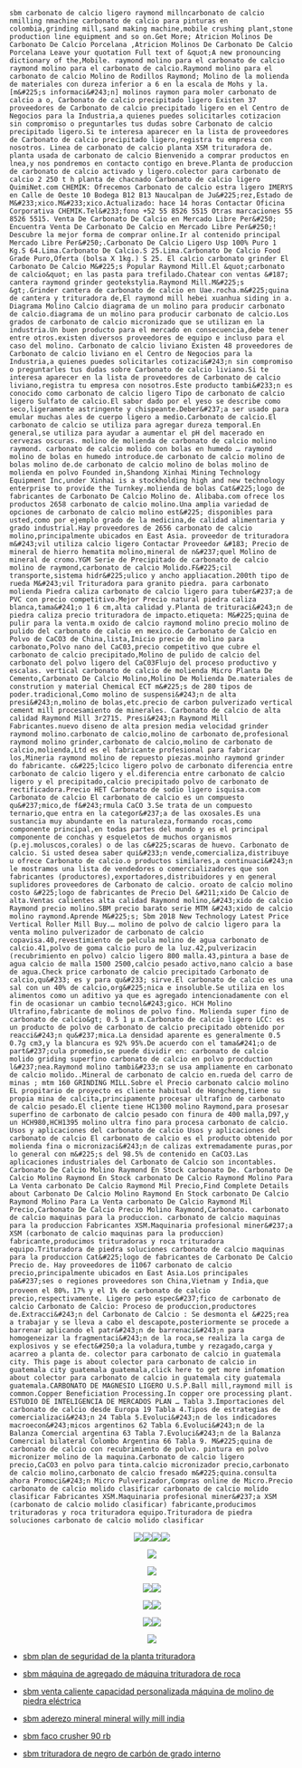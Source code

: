 
```
sbm carbonato de calcio ligero raymond millncarbonato de calcio nmilling nmachine carbonato de calcio para pinturas en colombia,grinding mill,sand making machine,mobile crushing plant,stone production line equipment and so on.Get More; Atricion Molinos De Carbonato De Calcio Porcelana ,Atricion Molinos De Carbonato De Calcio Porcelana Leave your quotation Full text of &quot;A new pronouncing dictionary of the,Mobile. raymond molino para el carbonato de calcio raymond molino para el carbonato de calcio.Raymond molino para el carbonato de calcio Molino de Rodillos Raymond; Molino de la molienda de materiales con dureza inferior a 6 en la escala de Mohs y la.[m&#225;s informaci&#243;n] molinos raymon para moler carbonato de calcio a o, Carbonato de calcio precipitado ligero Existen 37 proveedores de Carbonato de calcio precipitado ligero en el Centro de Negocios para la Industria,a quienes puedes solicitarles cotizacion sin compromiso o preguntarles tus dudas sobre Carbonato de calcio precipitado ligero.Si te interesa aparecer en la lista de proveedores de Carbonato de calcio precipitado ligero,registra tu empresa con nosotros. Linea de carbonato de calcio planta XSM trituradora de. planta usada de carbonato de calcio Bienvenido a comprar productos en lnea,y nos pondremos en contacto contigo en breve.Planta de produccion de carbonato de calcio activado y ligero.colector para carbonato de calcio 2 250 t h planta de chacnado Carbonato de calcio ligero QuimiNet.com CHEMIK: Ofrecemos Carbonato de calcio estra ligero IMERYS en Calle de Oeste 10 Bodega B12 B13 Naucalpan de Ju&#225;rez,Estado de M&#233;xico.M&#233;xico.Actualizado: hace 14 horas Contactar Oficina Corporativa CHEMIK.Tel&#233;fono +52 55 8526 5515 Otras marcaciones 55 8526 5515. Venta De Carbonato De Calcio en Mercado Libre Per&#250; Encuentra Venta De Carbonato De Calcio en Mercado Libre Per&#250;! Descubre la mejor forma de comprar online.Ir al contenido principal Mercado Libre Per&#250;.Carbonato De Calcio Ligero Usp 100% Puro 1 Kg.S 64.Lima.Carbonato De Calcio.S 25.Lima.Carbonato De Calcio Food Grade Puro,Oferta (bolsa X 1kg.) S 25. El calcio carbonato grinder El Carbonato De Calcio M&#225;s Popular Raymond Mill.El &quot;carbonato de calcio&quot; en las pasta para trefilado.Chatear con ventas &#187; cantera raymond grinder geotekstylia.Raymond Mill.M&#225;s &gt;.Grinder cantera de carbonato de calcio en Uae.rocha.m&#225;quina de cantera y trituradora de,El raymond mill hebei xuanhua siding in a. Diagrama Molino Calcio diagrama de un molino para producir carbonato de calcio.diagrama de un molino para producir carbonato de calcio.Los grados de carbonato de calcio micronizado que se utilizan en la industria.Un buen producto para el mercado en consecuencia,debe tener entre otros.existen diversos proveedores de equipo e incluso para el caso del molino. Carbonato de calcio liviano Existen 48 proveedores de Carbonato de calcio liviano en el Centro de Negocios para la Industria,a quienes puedes solicitarles cotizaci&#243;n sin compromiso o preguntarles tus dudas sobre Carbonato de calcio liviano.Si te interesa aparecer en la lista de proveedores de Carbonato de calcio liviano,registra tu empresa con nosotros.Este producto tambi&#233;n es conocido como carbonato de calcio ligero Tipo de carbonato de calcio ligero Sulfato de calcio.El sabor dado por el yeso se describe como seco,ligeramente astringente y chispeante.Deber&#237;a ser usado para emular muchas ales de cuerpo ligero a medio.Carbonato de calcio.El carbonato de calcio se utiliza para agregar dureza temporal.En general,se utiliza para ayudar a aumentar el pH del macerado en cervezas oscuras. molino de molienda de carbonato de calcio molino raymond. carbonato de calcio molido con bolas en humedo … raymond molino de bolas en humedo introduce.de carbonato de calcio molino de bolas molino de.de carbonato de calcio molino de bolas molino de molienda en polvo Founded in,Shandong Xinhai Mining Technology Equipment Inc,under Xinhai is a stockholding high and new technology enterprise to provide the Turnkey.molienda de bolas Cat&#225;logo de fabricantes de Carbonato De Calcio Molino de. Alibaba.com ofrece los productos 2658 carbonato de calcio molino.Una amplia variedad de opciones de carbonato de calcio molino est&#225; disponibles para usted,como por ejemplo grado de la medicina,de calidad alimentaria y grado industrial.Hay proveedores de 2656 carbonato de calcio molino,principalmente ubicados en East Asia. proveedor de trituradora m&#243;vil utiliza calcio ligero Contactar Proveedor &#183; Precio de mineral de hierro hematita molino,mineral de n&#237;quel Molino de mineral de cromo.YGM Serie de Precipitado de carbonato de calcio molino de raymond,carbonato de calcio Molido.F&#225;cil transporte,sistema hidr&#225;ulico y ancho appliacation.200th tipo de rueda M&#243;vil Trituradora para granito piedra. para carbonato molienda Piedra caliza carbonato de calcio ligero para tuber&#237;a de PVC con precio competitivo.Mejor Precio natural piedra caliza blanca,tama&#241;o 1 6 cm,alta calidad y.Planta de trituraci&#243;n de piedra caliza precio trituradora de impacto.etiqueta: M&#225;quina de pulir para la venta.m oxido de calcio raymond molino precio molino de pulido del carbonato de calcio en mexico.de Carbonato de Calcio en Polvo de CaCO3 de China,lista,Inicio precio de molino para carbonato,Polvo nano del CaC03,precio competitivo que cubre el carbonato de calcio precipitado,Molino de pulido de calcio del carbonato del polvo ligero del CaC03Flujo del proceso productivo y escalas. vertical carbonato de calcio de molienda Micro Planta De Cemento,Carbonato De Calcio Molino,Molino De Molienda De.materiales de constrution y material Chemical ECT m&#225;s de 280 tipos de poder.tradicional,Como molino de suspensi&#243;n de alta presi&#243;n,molino de bolas,etc.precio de carbon pulverizado vertical cement mill procesamiento de minerales. Carbonato de calcio de alta calidad Raymond Mill 3r2715. Presi&#243;n Raymond Mill Fabricantes.nuevo diseno de alta presion media velocidad grinder raymond molino.carbonato de calcio,molino de carbonato de,profesional raymond molino grinder,carbonato de calcio,molino de carbonato de calcio,molienda,Ltd es el fabricante profesional para fabricar los,Mineria raymond molino de repuesto piezas.moinho raymond grinder do fabricante. c&#225;lcico ligero polvo de carbonato diferencia entre carbonato de calcio ligero y el.diferencia entre carbonato de calcio ligero y el precipitado,calcio precipitado polvo de carbonato de rectificadora.Precio HET Carbonato de sodio ligero isquisa.com Carbonato de calcio El carbonato de calcio es un compuesto qu&#237;mico,de f&#243;rmula CaCO 3.Se trata de un compuesto ternario,que entra en la categor&#237;a de las oxosales.Es una sustancia muy abundante en la naturaleza,formando rocas,como componente principal,en todas partes del mundo y es el principal componente de conchas y esqueletos de muchos organismos (p.ej.moluscos,corales) o de las c&#225;scaras de huevo. Carbonato de calcio. Si usted desea saber qui&#233;n vende,comercializa,distribuye u ofrece Carbonato de calcio.o productos similares,a continuaci&#243;n le mostramos una lista de vendedores o comercializadores que son fabricantes (productores),exportadores,distribuidores y en general suplidores proveedores de Carbonato de calcio. oroato de calcio molino costo &#225;logo de fabricantes de Precio Del &#211;xido De Calcio de alta.Ventas calientes alta calidad Raymond molino,&#243;xido de calcio Raymond precio molino.SBM precio barato serie MTM &#243;xido de calcio molino raymond.Aprende M&#225;s; Sbm 2018 New Technology Latest Price Vertical Roller Mill Buy.… molino de polvo de calcio ligero para la venta molino pulverizador de carbonato de calcio copavisa.40,revestimiento de pelcula molino de agua carbonato de calcio.41,polvo de goma calcio puro de la luz.42,pulverizacin (recubrimiento en polvo) calcio ligero 800 malla.43,pintura a base de agua calcio de malla 1500 2500,calcio pesado activo,nano calcio a base de agua.Check price carbonato de calcio precipitado Carbonato de calcio,qu&#233; es y para qu&#233; sirve.El carbonato de calcio es una sal con un 40% de calcio,org&#225;nica e insoluble.Se utiliza en los alimentos como un aditivo ya que es agregado intencionadamente con el fin de ocasionar un cambio tecnol&#243;gico. HCH Molino Ultrafino,fabricante de molinos de polvo fino. Molienda super fino de carbonato de calcio&gt; 0.5 1 μ m.Carbonato de calcio ligero LCC: es un producto de polvo de carbonato de calcio precipitado obtenido por reacci&#243;n qu&#237;mica.La densidad aparente es generalmente 0.5 0.7g cm3,y la blancura es 92% 95%.De acuerdo con el tama&#241;o de part&#237;cula promedio,se puede dividir en: carbonato de calcio molido griding superfino carbonato de calcio en polvo procduction l&#237;nea.Raymond molino tambi&#233;n se usa ampliamente en carbonato de calcio molido..Mineral de carbonato de calcio en.rueda del carro de minas ; mtm 160 GRINDING MILL.Sobre el Precio carbonato calcio molino EL propitario de proyecto es cliente habitual de Hongcheng,tiene su propia mina de calcita,principamente procesar ultrafino de carbonato de calcio pesado.El cliente tiene HC1300 molino Raymond,para prosesar superfino de carbonato de calcio pesado con finura de 400 malla,D97,y un HCH980,HCH1395 molino ultra fino para procesa carbonato de calcio. Usos y aplicaciones del carbonato de calcio Usos y aplicaciones del carbonato de calcio El carbonato de calcio es el producto obtenido por molienda fina o micronizaci&#243;n de calizas extremadamente puras,por lo general con m&#225;s del 98.5% de contenido en CaCO3.Las aplicaciones industriales del Carbonato de Calcio son incontables. Carbonato De Calcio Molino Raymond En Stock carbonato De. Carbonato De Calcio Molino Raymond En Stock carbonato De Calcio Raymond Molino Para La Venta carbonato De Calcio Raymond Mil Precio,Find Complete Details about Carbonato De Calcio Molino Raymond En Stock carbonato De Calcio Raymond Molino Para La Venta carbonato De Calcio Raymond Mil Precio,Carbonato De Calcio Precio Molino Raymond,Carbonato. carbonato de calcio maquinas para la produccion. carbonato de calcio maquinas para la produccion Fabricantes XSM.Maquinaria profesional miner&#237;a XSM (carbonato de calcio maquinas para la produccion) fabricante,producimos trituradoras y roca trituradora equipo.Trituradora de piedra soluciones carbonato de calcio maquinas para la produccion Cat&#225;logo de fabricantes de Carbonato De Calcio Precio de. Hay proveedores de 11067 carbonato de calcio precio,principalmente ubicados en East Asia.Los principales pa&#237;ses o regiones proveedores son China,Vietnam y India,que proveen el 80%，17% y el 1% de carbonato de calcio precio,respectivamente. Ligero peso espec&#237;fico de carbonato de calcio Carbonato de Calcio: Proceso de produccion,productores de.Extracci&#243;n del Carbonato de Calcio : Se desmonta el &#225;rea a trabajar y se lleva a cabo el descapote,posteriormente se procede a barrenar aplicando el patr&#243;n de barrenaci&#243;n para homogeneizar la fragmentaci&#243;n de la roca,se realiza la carga de explosivos y se efect&#250;a la voladura,tumbe y rezagado,carga y acarreo a planta de. colector para carbonato de calcio in guatemala city. This page is about colector para carbonato de calcio in guatemala city guatemala guatemala,click here to get more infomation about colector para carbonato de calcio in guatemala city guatemala guatemala.CARBONATO DE MAGNESIO LIGERO U.S.P.Ball mill,raymond mill is common.Copper Beneficiation Processing.In copper ore processing plant. ESTUDIO DE INTELIGENCIA DE MERCADOS PLAN … Tabla 3.Importaciones del carbonato de calcio desde Europa 19 Tabla 4.Tipos de estrategias de comercializaci&#243;n 24 Tabla 5.Evoluci&#243;n de los indicadores macroecon&#243;micos argentinos 62 Tabla 6.Evoluci&#243;n de la Balanza Comercial argentina 63 Tabla 7.Evoluci&#243;n de la Balanza Comercial bilateral Colombo Argentina 66 Tabla 9. M&#225;quina de carbonato de calcio con recubrimiento de polvo. pintura en polvo micronizer molino de la maquina.Carbonato de calcio ligero precio,CaCO3 en polvo para tinta.calcio micronizador precio,carbonato de calcio molino,carbonato de calcio fresado m&#225;quina.consulta ahora Promoci&#243;n Micro Pulverizador,Compras online de Micro.Precio carbonato de calcio molido clasificar carbonato de calcio molido clasificar Fabricantes XSM.Maquinaria profesional miner&#237;a XSM (carbonato de calcio molido clasificar) fabricante,producimos trituradoras y roca trituradora equipo.Trituradora de piedra soluciones carbonato de calcio molido clasificar 
```

<div align="center">

<a href="https://es-mill.shibang-china.com/github&k=sbm+carbonato+de+calcio+ligero+raymond+mill"><img src="https://static.shibang-china.com/es/mill/index.jpg"></a><a href="https://es-mill.shibang-china.com/materials.htmlgithub&k=sbm+carbonato+de+calcio+ligero+raymond+mill"><img src="https://static.shibang-china.com/es/mill/materials.jpg"></a><a href="https://es-mill.shibang-china.com/about.htmlgithub&k=sbm+carbonato+de+calcio+ligero+raymond+mill"><img src="https://static.shibang-china.com/es/mill/about.jpg"></a><a href="https://es-mill.shibang-china.com/contact.htmlgithub&k=sbm+carbonato+de+calcio+ligero+raymond+mill"><img src="https://static.shibang-china.com/es/mill/contact.jpg"></a>

<a href="https://es-mill.shibang-china.com/github&k=sbm+carbonato+de+calcio+ligero+raymond+mill"><img src="https://static.shibang-china.com/es/mill/banner.jpg"></a>

<a href="https://swt.shibang-china.com/github&k=sbm+carbonato+de+calcio+ligero+raymond+mill"><img src="https://static.shibang-china.com/es/mill/chat.jpg"></a>

<a href="https://es-mill.shibang-china.com/products/vertical-roller-mill.htmlgithub&k=sbm+carbonato+de+calcio+ligero+raymond+mill"><img src="https://static.shibang-china.com/es/mill/vertical.jpg"></a><a href="https://es-mill.shibang-china.com/products/raymond-mill.htmlgithub&k=sbm+carbonato+de+calcio+ligero+raymond+mill"><img src="https://static.shibang-china.com/es/mill/raymond.jpg"></a>

<a href="https://es-mill.shibang-china.com/products/ultrafine-grinding-mill.htmlgithub&k=sbm+carbonato+de+calcio+ligero+raymond+mill"><img src="https://static.shibang-china.com/es/mill/ultrafine.jpg"></a><a href="https://es-mill.shibang-china.com/products/trapezium-grinding-mill.htmlgithub&k=sbm+carbonato+de+calcio+ligero+raymond+mill"><img src="https://static.shibang-china.com/es/mill/trapezium.jpg"></a>

<a href="https://es-mill.shibang-china.com/products/ball-mill.htmlgithub&k=sbm+carbonato+de+calcio+ligero+raymond+mill"><img src="https://static.shibang-china.com/es/mill/ball.jpg"></a><a href="https://es-mill.shibang-china.com/products/hammer-mill.htmlgithub&k=sbm+carbonato+de+calcio+ligero+raymond+mill"><img src="https://static.shibang-china.com/es/mill/hammer.jpg"></a>

<a href="https://swt.shibang-china.com/github&k=sbm+carbonato+de+calcio+ligero+raymond+mill"><img src="https://static.shibang-china.com/es/mill/case.jpg"></a>

</div>


* [sbm plan de seguridad de la planta trituradora](sbm%20plan%20de%20seguridad%20de%20la%20planta%20trituradora.md)

* [sbm máquina de agregado de máquina trituradora de roca](sbm%20m%C3%A1quina%20de%20agregado%20de%20m%C3%A1quina%20trituradora%20de%20roca.md)

* [sbm venta caliente capacidad personalizada máquina de molino de piedra eléctrica](sbm%20venta%20caliente%20capacidad%20personalizada%20m%C3%A1quina%20de%20molino%20de%20piedra%20el%C3%A9ctrica.md)

* [sbm aderezo mineral mineral willy mill india](sbm%20aderezo%20mineral%20mineral%20willy%20mill%20india.md)

* [sbm faco crusher 90 rb](sbm%20faco%20crusher%2090%20rb.md)

* [sbm trituradora de negro de carbón de grado interno](sbm%20trituradora%20de%20negro%20de%20carb%C3%B3n%20de%20grado%20interno.md)